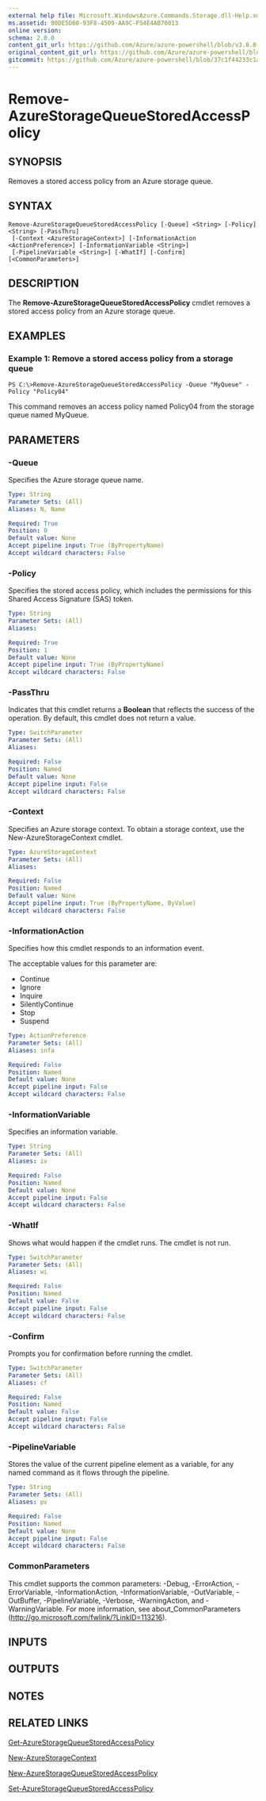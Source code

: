 ```yaml
---
external help file: Microsoft.WindowsAzure.Commands.Storage.dll-Help.xml
ms.assetid: 80DE5D60-93F8-4509-AA9C-F54E4AB70013
online version:
schema: 2.0.0
content_git_url: https://github.com/Azure/azure-powershell/blob/v3.8.0-April2017/src/Storage/Commands.Storage/help/Remove-AzureStorageQueueStoredAccessPolicy.md
original_content_git_url: https://github.com/Azure/azure-powershell/blob/v3.8.0-April2017/src/Storage/Commands.Storage/help/Remove-AzureStorageQueueStoredAccessPolicy.md
gitcommit: https://github.com/Azure/azure-powershell/blob/37c1f44233c1a50f51447ccc2624dc13c8816464
---
```


# Remove-AzureStorageQueueStoredAccessPolicy

## SYNOPSIS
Removes a stored access policy from an Azure storage queue.

## SYNTAX

```
Remove-AzureStorageQueueStoredAccessPolicy [-Queue] <String> [-Policy] <String> [-PassThru]
 [-Context <AzureStorageContext>] [-InformationAction <ActionPreference>] [-InformationVariable <String>]
 [-PipelineVariable <String>] [-WhatIf] [-Confirm] [<CommonParameters>]
```

## DESCRIPTION
The **Remove-AzureStorageQueueStoredAccessPolicy** cmdlet removes a stored access policy from an Azure storage queue.

## EXAMPLES

### Example 1: Remove a stored access policy from a storage queue
```
PS C:\>Remove-AzureStorageQueueStoredAccessPolicy -Queue "MyQueue" -Policy "Policy04"
```

This command removes an access policy named Policy04 from the storage queue named MyQueue.

## PARAMETERS

### -Queue
Specifies the Azure storage queue name.

```yaml
Type: String
Parameter Sets: (All)
Aliases: N, Name

Required: True
Position: 0
Default value: None
Accept pipeline input: True (ByPropertyName)
Accept wildcard characters: False
```

### -Policy
Specifies the stored access policy, which includes the permissions for this Shared Access Signature (SAS) token.

```yaml
Type: String
Parameter Sets: (All)
Aliases: 

Required: True
Position: 1
Default value: None
Accept pipeline input: True (ByPropertyName)
Accept wildcard characters: False
```

### -PassThru
Indicates that this cmdlet returns a **Boolean** that reflects the success of the operation.
By default, this cmdlet does not return a value.

```yaml
Type: SwitchParameter
Parameter Sets: (All)
Aliases: 

Required: False
Position: Named
Default value: None
Accept pipeline input: False
Accept wildcard characters: False
```

### -Context
Specifies an Azure storage context.
To obtain a storage context, use the New-AzureStorageContext cmdlet.

```yaml
Type: AzureStorageContext
Parameter Sets: (All)
Aliases: 

Required: False
Position: Named
Default value: None
Accept pipeline input: True (ByPropertyName, ByValue)
Accept wildcard characters: False
```

### -InformationAction
Specifies how this cmdlet responds to an information event.

The acceptable values for this parameter are:

- Continue
- Ignore
- Inquire
- SilentlyContinue
- Stop
- Suspend

```yaml
Type: ActionPreference
Parameter Sets: (All)
Aliases: infa

Required: False
Position: Named
Default value: None
Accept pipeline input: False
Accept wildcard characters: False
```

### -InformationVariable
Specifies an information variable.

```yaml
Type: String
Parameter Sets: (All)
Aliases: iv

Required: False
Position: Named
Default value: None
Accept pipeline input: False
Accept wildcard characters: False
```

### -WhatIf
Shows what would happen if the cmdlet runs.
The cmdlet is not run.

```yaml
Type: SwitchParameter
Parameter Sets: (All)
Aliases: wi

Required: False
Position: Named
Default value: False
Accept pipeline input: False
Accept wildcard characters: False
```

### -Confirm
Prompts you for confirmation before running the cmdlet.

```yaml
Type: SwitchParameter
Parameter Sets: (All)
Aliases: cf

Required: False
Position: Named
Default value: False
Accept pipeline input: False
Accept wildcard characters: False
```

### -PipelineVariable
Stores the value of the current pipeline element as a variable, for any named command as it flows through the pipeline.

```yaml
Type: String
Parameter Sets: (All)
Aliases: pv

Required: False
Position: Named
Default value: None
Accept pipeline input: False
Accept wildcard characters: False
```

### CommonParameters
This cmdlet supports the common parameters: -Debug, -ErrorAction, -ErrorVariable, -InformationAction, -InformationVariable, -OutVariable, -OutBuffer, -PipelineVariable, -Verbose, -WarningAction, and -WarningVariable. For more information, see about_CommonParameters (http://go.microsoft.com/fwlink/?LinkID=113216).

## INPUTS

## OUTPUTS

## NOTES

## RELATED LINKS

[Get-AzureStorageQueueStoredAccessPolicy](./Get-AzureStorageQueueStoredAccessPolicy.md)

[New-AzureStorageContext](./New-AzureStorageContext.md)

[New-AzureStorageQueueStoredAccessPolicy](./New-AzureStorageQueueStoredAccessPolicy.md)

[Set-AzureStorageQueueStoredAccessPolicy](./Set-AzureStorageQueueStoredAccessPolicy.md)
